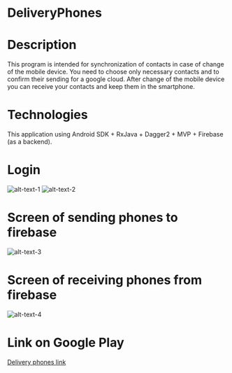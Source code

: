 # DeliveryPhones

# Description
This program is intended for synchronization of contacts in case of change of the mobile device. You need to choose only necessary contacts and to confirm their sending for a google cloud. After change of the mobile device you can receive your contacts and keep them in the smartphone.

# Technologies
This application using Android SDK + RxJava + Dagger2 + MVP + Firebase (as a backend). 

# Login
![alt-text-1](https://cloud.githubusercontent.com/assets/12956780/21648829/488fba0c-d297-11e6-9b56-8b151da305b1.PNG "title1")
![alt-text-2](https://cloud.githubusercontent.com/assets/12956780/21648833/4a1e1076-d297-11e6-937b-3a9f88501928.PNG "title2")

# Screen of sending phones to firebase
![alt-text-3](https://cloud.githubusercontent.com/assets/12956780/21960817/eb77de98-daee-11e6-8a9c-a0151cfd702b.PNG)

# Screen of receiving phones from firebase
![alt-text-4](https://cloud.githubusercontent.com/assets/12956780/21960818/ef75cf14-daee-11e6-87c2-f445ca060ac3.PNG)

# Link on Google Play
[Delivery phones link](https://play.google.com/store/apps/details?id=com.develop.gleb.deliveryphones)

